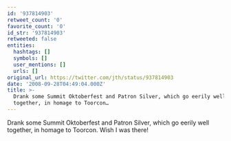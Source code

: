 ```yaml
---
id: '937814903'
retweet_count: '0'
favorite_count: '0'
id_str: '937814903'
retweeted: false
entities:
  hashtags: []
  symbols: []
  user_mentions: []
  urls: []
original_url: https://twitter.com/jth/status/937814903
date: '2008-09-28T04:49:04.000Z'
title: >-
  Drank some Summit Oktoberfest and Patron Silver, which go eerily well
  together, in homage to Toorcon…
---
```


Drank some Summit Oktoberfest and Patron Silver, which go eerily well together, in homage to Toorcon. Wish I was there!